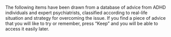 The following items have been drawn from a database of advice from ADHD individuals and expert psychiatrists, classified according to real-life situation and strategy for overcoming the issue.
If you find a piece of advice that you will like to try or remember, press “Keep” and you will be able to access it easily later.
